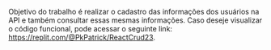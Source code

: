 Objetivo do trabalho é realizar o cadastro das informações dos usuários na API e também consultar essas mesmas informações. Caso deseje visualizar o código funcional, pode acessar o seguinte link: https://replit.com/@PkPatrick/ReactCrud23.
